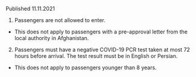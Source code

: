 Published 11.11.2021
1. Passengers are not allowed to enter.
- This does not apply to passengers with a pre-approval letter from the local authority in Afghanistan.
2. Passengers must have a negative COVID-19 PCR test taken at most 72 hours before arrival. The test result must be in English or Persian.
- This does not apply to passengers younger than 8 years.